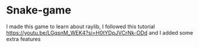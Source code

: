 # Snake-game
I made this game to learn about raylib, I followed this tutorial https://youtu.be/LGqsnM_WEK4?si=H0tYDpJVCrNk-ODd and I added some extra features
